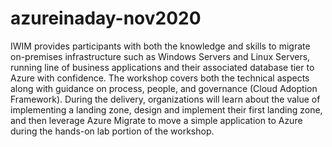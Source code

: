 # azureinaday-nov2020
IWIM provides participants with both the knowledge and skills to migrate on-premises infrastructure such as Windows Servers and Linux Servers, running line of business applications and their associated database tier to Azure with confidence.
The workshop covers both the technical aspects along with guidance on process, people, and governance (Cloud Adoption Framework).
During the delivery, organizations will learn about the value of implementing a landing zone, design and implement their first landing zone, and then leverage Azure Migrate to move a simple application to Azure during the hands-on lab portion of the workshop.
